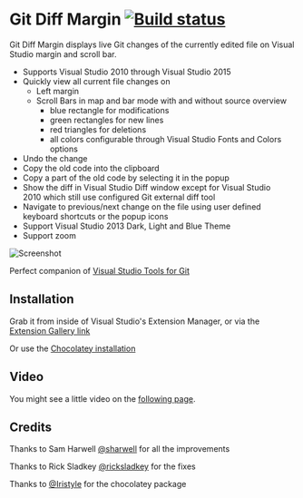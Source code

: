 # Git Diff Margin [![Build status](https://ci.appveyor.com/api/projects/status/42u2e3db3exo546p)](https://ci.appveyor.com/project/laurentkempe/gitdiffmargin)


Git Diff Margin displays live Git changes of the currently edited file on Visual Studio margin and scroll bar.

* Supports Visual Studio 2010 through Visual Studio 2015
* Quickly view all current file changes on
    * Left margin
    * Scroll Bars in map and bar mode with and without source overview
        * blue rectangle for modifications
        * green rectangles for new lines
        * red triangles for deletions
        * all colors configurable through Visual Studio Fonts and Colors options
* Undo the change
* Copy the old code into the clipboard
* Copy a part of the old code by selecting it in the popup
* Show the diff in Visual Studio Diff window except for Visual Studio 2010 which still use configured Git external diff tool
* Navigate to previous/next change on the file using user defined keyboard shortcuts or the popup icons
* Support Visual Studio 2013 Dark, Light and Blue Theme
* Support zoom

![Screenshot](http://i1.visualstudiogallery.msdn.s-msft.com/cf49cf30-2ca6-4ea0-b7cc-6a8e0dadc1a8/image/file/142621/1/gitdiffmargin-preview.png)

Perfect companion of [Visual Studio Tools for Git](http://visualstudiogallery.msdn.microsoft.com/abafc7d6-dcaa-40f4-8a5e-d6724bdb980c)

## Installation

Grab it from inside of Visual Studio's Extension Manager, or via the [Extension Gallery link](http://visualstudiogallery.msdn.microsoft.com/cf49cf30-2ca6-4ea0-b7cc-6a8e0dadc1a8)

Or use the [Chocolatey installation](https://chocolatey.org/packages/GitDiffMargin)

## Video

You might see a little video on the [following page](https://www.flickr.com/photos/laurentkempe/14879945429/).

## Credits

Thanks to Sam Harwell [@sharwell](https://github.com/sharwell) for all the improvements

Thanks to Rick Sladkey [@ricksladkey](https://github.com/ricksladkey) for the fixes

 Thanks to [@Iristyle](https://github.com/Iristyle) for the chocolatey package
